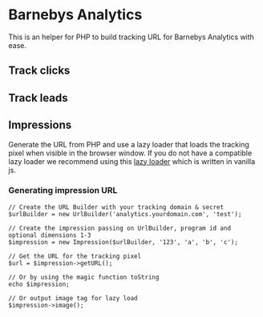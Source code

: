 # Barnebys Analytics

This is an helper for PHP to build tracking URL for Barnebys Analytics  with ease.

## Track clicks

## Track leads

## Impressions

Generate the URL from PHP and use a lazy loader that loads the tracking pixel 
when visible in the browser window. If you do not have a compatible lazy loader we 
recommend using this [lazy loader](https://github.com/verlok/lazyload) which is written in vanilla js. 

### Generating impression URL

```
// Create the URL Builder with your tracking domain & secret
$urlBuilder = new UrlBuilder('analytics.yourdomain.com', 'test');

// Create the impression passing on UrlBuilder, program id and optional dimensions 1-3
$impression = new Impression($urlBuilder, '123', 'a', 'b', 'c');

// Get the URL for the tracking pixel 
$url = $impression->getURL();

// Or by using the magic function toString
echo $impression;

// Or output image tag for lazy load
$impression->image();

```


